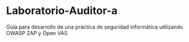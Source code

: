 # Laboratorio-Auditor-a
Guía para desarrollo de una práctica de seguridad informática utilizando OWASP ZAP y Open VAS
